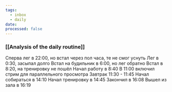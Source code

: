 ```yaml
---
tags:
  - inbox
  - daily
date:
processed: false
---
```


### [[Analysis of the daily routine]]
Сперва лег в 22:00, но встал через пол часа, те не смог уснуть
Лег в 0:30, засыпал долго
Встал на будильник в 6:00, но лег обратно
Встал в 8:20, на тренировку не пошёл 
Начал работу в 8:40
В 11:00 включил стрим для параллельного просмотра
Завтрак 11:30 - 11:45
Начал собираться в 14:10
Начал тренировку в 14:45
Закончил в 16:08
Вышел из зала в 16:19